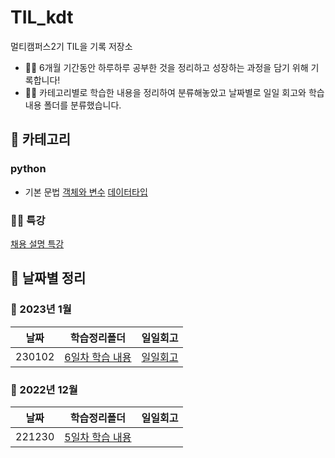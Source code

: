 # TIL_kdt
멀티캠퍼스2기 TIL을 기록 저장소

- 👩‍💻 6개월 기간동안 하루하루 공부한 것을 정리하고 성장하는 과정을 담기 위해 기록합니다!
- 👩‍💻 카테고리별로 학습한 내용을 정리하여 분류해놓았고 
날짜별로 일일 회고와 학습 내용 폴더를 분류했습니다.

## 📂 카테고리

### python

- 기본 문법
[객체와 변수](6일차(230102)/객체와변수.md)
[데이터타입](6일차(230102)/데이터타입.md)

### 👩‍🔧 특강
[채용 설명 특강](5일차(221230))

## 📅 날짜별 정리
### 🐣 2023년 1월
|날짜|학습정리폴더|일일회고
|----|----|----|
|230102|[6일차 학습 내용](6일차(230102))|[일일회고](/6%EC%9D%BC%EC%B0%A8(230102)/일일회고.md)
### 🎅 2022년 12월
|날짜|학습정리폴더|일일회고
|----|----|----|
|221230|[5일차 학습 내용](5일차(221230))|



